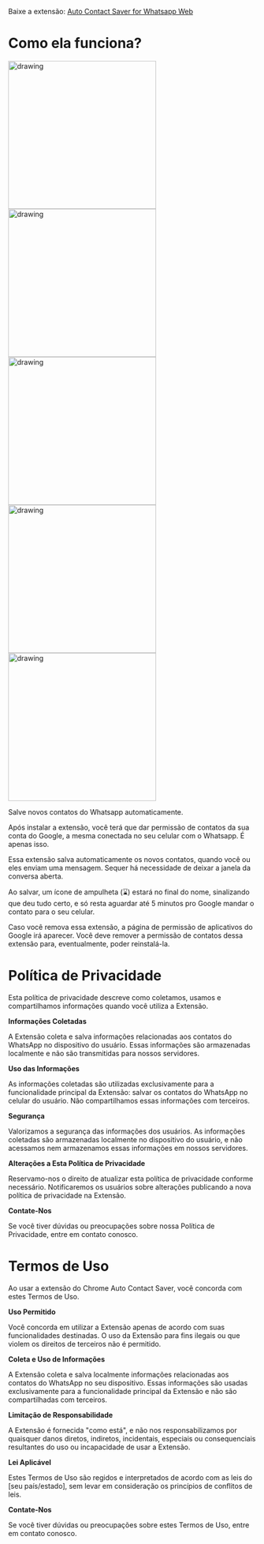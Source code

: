 Baixe a extensão: [Auto Contact Saver for Whatsapp Web](https://chromewebstore.google.com/detail/auto-contact-saver-for-wh/nloadjiefippecgegockfpioobngphnb)

# Como ela funciona?
<img src="https://github.com/opsJson/Auto-Contact-Saver/assets/54485405/ba3e39b2-41e1-4d8d-b3d3-9301262c9120" alt="drawing" width="300"/>
<img src="https://github.com/opsJson/Auto-Contact-Saver/assets/54485405/dbbea60c-836a-4873-b2a2-5d42f70535c3" alt="drawing" width="300"/>
<img src="https://github.com/opsJson/Auto-Contact-Saver/assets/54485405/3d9b75dd-92b9-43dc-b158-e2b4fdb6441c" alt="drawing" width="300"/>
<img src="https://github.com/opsJson/Auto-Contact-Saver/assets/54485405/1baea9f3-9091-4e88-b9fc-88bf8517273e" alt="drawing" width="300"/>
<img src="https://github.com/opsJson/Auto-Contact-Saver/assets/54485405/e9b0cbbb-8519-4824-9fa7-a76062963838" alt="drawing" width="300"/>

Salve novos contatos do Whatsapp automaticamente.

Após instalar a extensão, você terá que dar permissão de contatos da sua conta do Google, a mesma conectada no seu celular com o Whatsapp. É apenas isso.

Essa extensão salva automaticamente os novos contatos, quando você ou eles enviam uma mensagem. Sequer há necessidade de deixar a janela da conversa aberta.

Ao salvar, um ícone de ampulheta (⌛) estará no final do nome, sinalizando que deu tudo certo, e só resta aguardar até 5 minutos pro Google mandar o contato para o seu celular.

Caso você remova essa extensão, a página de permissão de aplicativos do Google irá aparecer. Você deve remover a permissão de contatos dessa extensão para, eventualmente, poder reinstalá-la.

# Política de Privacidade

Esta política de privacidade descreve como coletamos, usamos e compartilhamos informações quando você utiliza a Extensão.

**Informações Coletadas**

A Extensão coleta e salva informações relacionadas aos contatos do WhatsApp no dispositivo do usuário. Essas informações são armazenadas localmente e não são transmitidas para nossos servidores.

**Uso das Informações**

As informações coletadas são utilizadas exclusivamente para a funcionalidade principal da Extensão: salvar os contatos do WhatsApp no celular do usuário. Não compartilhamos essas informações com terceiros.

**Segurança**

Valorizamos a segurança das informações dos usuários. As informações coletadas são armazenadas localmente no dispositivo do usuário, e não acessamos nem armazenamos essas informações em nossos servidores.

**Alterações a Esta Política de Privacidade**

Reservamo-nos o direito de atualizar esta política de privacidade conforme necessário. Notificaremos os usuários sobre alterações publicando a nova política de privacidade na Extensão.

**Contate-Nos**

Se você tiver dúvidas ou preocupações sobre nossa Política de Privacidade, entre em contato conosco.

# Termos de Uso

Ao usar a extensão do Chrome Auto Contact Saver, você concorda com estes Termos de Uso.

**Uso Permitido**

Você concorda em utilizar a Extensão apenas de acordo com suas funcionalidades destinadas. O uso da Extensão para fins ilegais ou que violem os direitos de terceiros não é permitido.

**Coleta e Uso de Informações**

A Extensão coleta e salva localmente informações relacionadas aos contatos do WhatsApp no seu dispositivo. Essas informações são usadas exclusivamente para a funcionalidade principal da Extensão e não são compartilhadas com terceiros.

**Limitação de Responsabilidade**

A Extensão é fornecida "como está", e não nos responsabilizamos por quaisquer danos diretos, indiretos, incidentais, especiais ou consequenciais resultantes do uso ou incapacidade de usar a Extensão.

**Lei Aplicável**

Estes Termos de Uso são regidos e interpretados de acordo com as leis do [seu país/estado], sem levar em consideração os princípios de conflitos de leis.

**Contate-Nos**

Se você tiver dúvidas ou preocupações sobre estes Termos de Uso, entre em contato conosco.
